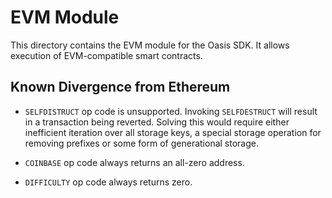 # EVM Module

This directory contains the EVM module for the Oasis SDK. It allows execution
of EVM-compatible smart contracts.

## Known Divergence from Ethereum

* `SELFDISTRUCT` op code is unsupported. Invoking `SELFDESTRUCT` will result in
  a transaction being reverted. Solving this would require either inefficient
  iteration over all storage keys, a special storage operation for removing
  prefixes or some form of generational storage.

* `COINBASE` op code always returns an all-zero address.

* `DIFFICULTY` op code always returns zero.

